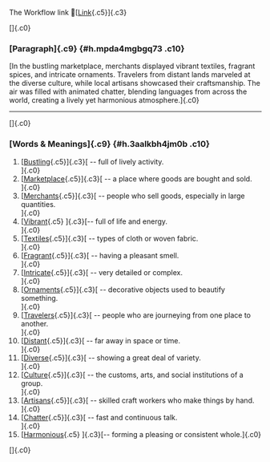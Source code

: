 The Workflow link
👏[[Link](https://www.google.com/url?q=http://www.google.com&sa=D&source=editors&ust=1758183594815040&usg=AOvVaw3GlbI_Nyr2B3glryt9rawM){.c5}]{.c3}

[]{.c0}

### [Paragraph]{.c9} {#h.mpda4mgbgq73 .c10}

[In the bustling marketplace, merchants displayed vibrant textiles,
fragrant spices, and intricate ornaments. Travelers from distant lands
marveled at the diverse culture, while local artisans showcased their
craftsmanship. The air was filled with animated chatter, blending
languages from across the world, creating a lively yet harmonious
atmosphere.]{.c0}

------------------------------------------------------------------------

[]{.c0}

### [Words & Meanings]{.c9} {#h.3aalkbh4jm0b .c10}

1.  [[Bustling](https://www.google.com/url?q=http://www.google.com&sa=D&source=editors&ust=1758183594816359&usg=AOvVaw0pADYpyS_AFBGvz-Ua73cG){.c5}]{.c3}[ --
    full of lively activity.\
    ]{.c0}
2.  [[Marketplace](https://www.google.com/url?q=http://www.google.com&sa=D&source=editors&ust=1758183594816625&usg=AOvVaw3lQElIKR9hPjkCjrcokoYA){.c5}]{.c3}[ --
    a place where goods are bought and sold.\
    ]{.c0}
3.  [[Merchants](https://www.google.com/url?q=http://www.google.com&sa=D&source=editors&ust=1758183594816821&usg=AOvVaw1xFjUP9-LRPxKL0GZv51gY){.c5}]{.c3}[ --
    people who sell goods, especially in large quantities.\
    ]{.c0}
4.  [[Vibrant](https://www.google.com/url?q=http://www.google.com&sa=D&source=editors&ust=1758183594817107&usg=AOvVaw1_CzeASSiO09r07JX4SQXD){.c5}
    ]{.c3}[-- full of life and energy.\
    ]{.c0}
5.  [[Textiles](https://www.google.com/url?q=http://www.google.com&sa=D&source=editors&ust=1758183594817285&usg=AOvVaw1n5aeSOioQ6yfCu-7fTPtb){.c5}]{.c3}[ --
    types of cloth or woven fabric.\
    ]{.c0}
6.  [[Fragrant](https://www.google.com/url?q=http://www.google.com&sa=D&source=editors&ust=1758183594817476&usg=AOvVaw1ETegNmVntIa4Fdl3tMAdr){.c5}]{.c3}[ --
    having a pleasant smell.\
    ]{.c0}
7.  [[Intricate](https://www.google.com/url?q=http://www.google.com&sa=D&source=editors&ust=1758183594817657&usg=AOvVaw3EKNk1uip2T99anBBWIuqo){.c5}]{.c3}[ --
    very detailed or complex.\
    ]{.c0}
8.  [[Ornaments](https://www.google.com/url?q=http://www.google.com&sa=D&source=editors&ust=1758183594817826&usg=AOvVaw1AsVr18fxsy5vQRd_3TGrm){.c5}]{.c3}[ --
    decorative objects used to beautify something.\
    ]{.c0}
9.  [[Travelers](https://www.google.com/url?q=http://www.google.com&sa=D&source=editors&ust=1758183594818031&usg=AOvVaw3Yyo4I7PZB46QMeatepHrP){.c5}]{.c3}[ --
    people who are journeying from one place to another.\
    ]{.c0}
10. [[Distant](https://www.google.com/url?q=http://www.google.com&sa=D&source=editors&ust=1758183594818239&usg=AOvVaw3ItWYNtjflNLOYDTgljJjd){.c5}]{.c3}[ --
    far away in space or time.\
    ]{.c0}
11. [[Diverse](https://www.google.com/url?q=http://www.google.com&sa=D&source=editors&ust=1758183594818407&usg=AOvVaw04xw6TWwuu6JVuAqP4Iy2g){.c5}]{.c3}[ --
    showing a great deal of variety.\
    ]{.c0}
12. [[Culture](https://www.google.com/url?q=http://www.google.com&sa=D&source=editors&ust=1758183594818579&usg=AOvVaw2BRELITyq3rN6XvZP9qY0m){.c5}]{.c3}[ --
    the customs, arts, and social institutions of a group.\
    ]{.c0}
13. [[Artisans](https://www.google.com/url?q=http://www.google.com&sa=D&source=editors&ust=1758183594818809&usg=AOvVaw3wn_EFuZfsF2zgHtCIbDY5){.c5}]{.c3}[ --
    skilled craft workers who make things by hand.\
    ]{.c0}
14. [[Chatter](https://www.google.com/url?q=http://www.google.com&sa=D&source=editors&ust=1758183594819217&usg=AOvVaw3llZmXd74ZG0SkgyV_zm3C){.c5}]{.c3}[ --
    fast and continuous talk.\
    ]{.c0}
15. [[Harmonious](https://www.google.com/url?q=http://www.google.com&sa=D&source=editors&ust=1758183594819424&usg=AOvVaw0qtxYFR6kSKvlfsTuv_pkk){.c5}
    ]{.c3}[-- forming a pleasing or consistent whole.]{.c0}

[]{.c0}

